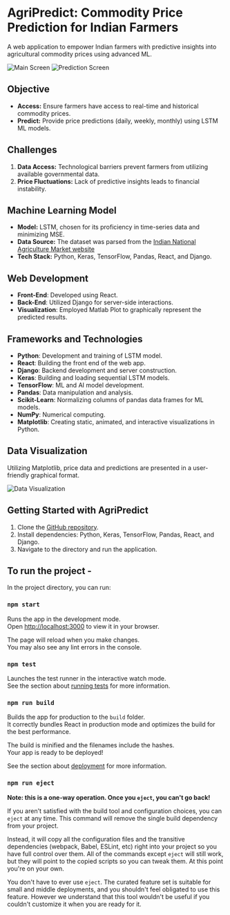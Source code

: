 # AgriPredict: Commodity Price Prediction for Indian Farmers

A web application to empower Indian farmers with predictive insights into agricultural commodity prices using advanced ML.

![Main Screen](/screenshots/main_screen.png)
![Prediction Screen](/screenshots/prediction_screen.png)

## Objective
- **Access:** Ensure farmers have access to real-time and historical commodity prices.
- **Predict:** Provide price predictions (daily, weekly, monthly) using LSTM ML models.

## Challenges
1. **Data Access:** Technological barriers prevent farmers from utilizing available governmental data.
2. **Price Fluctuations:** Lack of predictive insights leads to financial instability.

## Machine Learning Model
- **Model:** LSTM, chosen for its proficiency in time-series data and minimizing MSE.
- **Data Source:** The dataset was parsed from the [Indian National Agriculture Market website](https://enam.gov.in/)
- **Tech Stack:** Python, Keras, TensorFlow, Pandas, React, and Django.
  
## Web Development
- **Front-End**: Developed using React.
- **Back-End**: Utilized Django for server-side interactions.
- **Visualization**: Employed Matlab Plot to graphically represent the predicted results.

## Frameworks and Technologies
- **Python**: Development and training of LSTM model.
- **React**: Building the front end of the web app.
- **Django**: Backend development and server construction.
- **Keras**: Building and loading sequential LSTM models.
- **TensorFlow**: ML and AI model development.
- **Pandas**: Data manipulation and analysis.
- **Scikit-Learn**: Normalizing columns of pandas data frames for ML models.
- **NumPy**: Numerical computing.
- **Matplotlib**: Creating static, animated, and interactive visualizations in Python.

## Data Visualization
Utilizing Matplotlib, price data and predictions are presented in a user-friendly graphical format.

![Data Visualization](/screenshots/data_visualization.png)


## Getting Started with AgriPredict
1. Clone the [GitHub repository](#).
2. Install dependencies: Python, Keras, TensorFlow, Pandas, React, and Django.
3. Navigate to the directory and run the application.

## To run the project - 
In the project directory, you can run:
### `npm start`

Runs the app in the development mode.\
Open [http://localhost:3000](http://localhost:3000) to view it in your browser.

The page will reload when you make changes.\
You may also see any lint errors in the console.

### `npm test`

Launches the test runner in the interactive watch mode.\
See the section about [running tests](https://facebook.github.io/create-react-app/docs/running-tests) for more information.

### `npm run build`

Builds the app for production to the `build` folder.\
It correctly bundles React in production mode and optimizes the build for the best performance.

The build is minified and the filenames include the hashes.\
Your app is ready to be deployed!

See the section about [deployment](https://facebook.github.io/create-react-app/docs/deployment) for more information.

### `npm run eject`

**Note: this is a one-way operation. Once you `eject`, you can't go back!**

If you aren't satisfied with the build tool and configuration choices, you can `eject` at any time. This command will remove the single build dependency from your project.

Instead, it will copy all the configuration files and the transitive dependencies (webpack, Babel, ESLint, etc) right into your project so you have full control over them. All of the commands except `eject` will still work, but they will point to the copied scripts so you can tweak them. At this point you're on your own.

You don't have to ever use `eject`. The curated feature set is suitable for small and middle deployments, and you shouldn't feel obligated to use this feature. However we understand that this tool wouldn't be useful if you couldn't customize it when you are ready for it.
